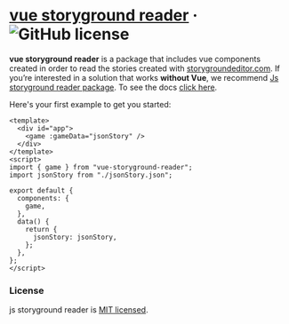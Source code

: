 # [vue storyground reader](https://storygroundeditor.com) &middot; ![GitHub license](https://img.shields.io/badge/license-MIT-blue.svg)

**vue storyground reader** is a package that includes vue components created in order to read the stories created with [storygroundeditor.com](https://storygroundeditor.com/).
If you’re interested in a solution that works **without Vue**, we recommend [Js storyground reader package](https://www.npmjs.com/package/vue-storyground-reader).
To see the docs [click here](https://storygroundeditor.com/devs/).

Here's your first example to get you started:

```vue
<template>
  <div id="app">
    <game :gameData="jsonStory" />
  </div>
</template>
<script>
import { game } from "vue-storyground-reader";
import jsonStory from "./jsonStory.json";

export default {
  components: {
    game,
  },
  data() {
    return {
      jsonStory: jsonStory,
    };
  },
};
</script>
```

### License

js storyground reader is [MIT licensed](./LICENSE).
